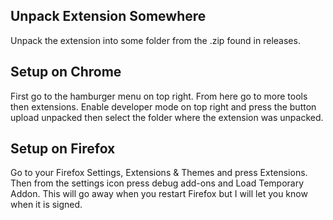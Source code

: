 ## Unpack Extension Somewhere
Unpack the extension into some folder from the .zip found in releases.

## Setup on Chrome
First go to the hamburger menu on top right. From here go to more tools then extensions. Enable developer mode on top right and press the button upload unpacked then select the folder where the extension was unpacked.

## Setup on Firefox
Go to your Firefox Settings, Extensions & Themes and press Extensions. Then from the settings icon press debug add-ons and Load Temporary Addon. This will go away when you restart Firefox but I will let you know when it is signed.


